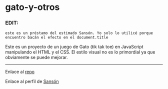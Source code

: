 # gato-y-otros

### EDIT:  

```
este es un préstamo del estimado Sansón. Yo solo lo utilicé porque encuentro bacán el efecto en el document.title
```

Este es un proyecto de un juego de Gato (tik tak toe) en JavaScript manipulando el HTML y el CSS.
El estilo visual no es lo primordial ya que obviamente se puede mejorar.

----

Enlace al [repo](https://github.com/RicardoGallegos92/gato-Dragon-Ball)


Enlace al perfil de [Sansón](https://github.com/RicardoGallegos92/gato-Dragon-Ball)